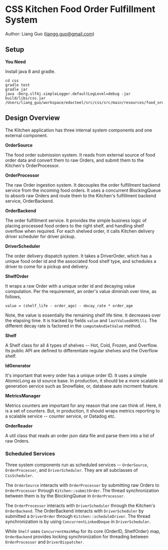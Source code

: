 # CSS Kitchen Food Order Fulfillment System

Author: Liang Guo (liangg.guo@gmail.com)

## Setup

__You Need__

Install java 8 and gradle.

```
cd css
gradle test
gradle jar
java -Dorg.slf4j.simpleLogger.defaultLogLevel=debug -jar build/libs/css.jar /Users/liang_guo/workspace/edocteel/src/css/src/main/resources/food_orders.json
```

## Design Overview

The Kitchen application has three internal system components and one external component.

__OrderSource__

The food order submission system. It reads from external source of food order data and
convert them to raw Orders, and submit them to the Kitchen's OrderProcessor.

__OrderProcessor__

The raw Order ingestion system. It decouples the order fulfillment backend service from
the incoming food orders. It uses a concurrent BlockingQueue to absorb raw Orders and
route them to the Kitchen's fulfillment backend service, OrderBackend.

__OrderBackend__

The order fulfillment service. It provides the simple business logic of placing processed
food orders to the right shelf, and handling shelf overflow when required. For each
shelved order, it calls Kitchen delivery driver scheduler for driver pickup.

__DriverScheduler__

The order delivery dispatch system. It takes a DriverOrder, which has a unique food order
id and the associated food shelf type, and schedules a driver to come for a pickup and
delivery.

__ShelfOrder__

It wraps a raw Order with a unique order id and decaying value computation. Per the requirement,
an order's value diminish over time, as follows,

```
value = (shelf_life - order_age) - decay_rate * order_age
```

Note, the value is essentially the remaining shelf life time. It decreases over the elapsing
time. It is tracked by fields `value` and `lastValuedAtMilli`. The different decay rate is factored
in the `computeAndSetValue` method.

__Shelf__

A Shelf class for all 4 types of shelves -- Hot, Cold, Frozen, and Overflow. Its public API
are defined to differentiate regular shelves and the Overflow shelf.

__IdGenerator__

It's important that every order has a unique order ID. It uses a simple AtomicLong as id source
base. In production, it should be a more scalable id generation service such as Snowflake, or,
database auto incrment feature.

__MetricsManager__

Metrics counters are important for any reason that one can think of. Here, it is a set of counters.
But, in production, it should wraps metrics reporting to a scalable service -- counter service, or
Datadog etc.

__OrderReader__

A util class that reads an order json data file and parse them into a list of raw Orders.

### Scheduled Services

Three system components run as scheduled services -- `OrderSource`, `OrderProcessor`, and
`DriverScheduler`. They are all subclasses of `CssScheduler`.

The `OrderSource` interacts with `OrderProcessor` by submitting raw Orders to `OrderProcessor`
through `Kitchen::submitOrder`. The thread synchronization between them is by the BlockingQueue
in `OrderProcessor`.

The `OrderProcessor` interacts with `DriverScheduler` through the Kitchen's `OrderBackend`.
The OrderBackend interacts with `DriverScheduler` by submitted a `DriverOrder` through
`Kitchen::scheduleDriver`. The thread synchronization is by using `ConcurrentLinkedDeque` in
`DriverScheduler`.

While `Shelf` uses `ConcurrentHashMap` for its core {OrderID, ShelfOrder} map, `OrderBackend`
provides locking synchronization for threading between `OrderProcessor` and `DriverDispatcher`.